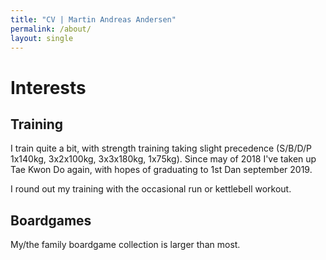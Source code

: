 ```yaml
---
title: "CV | Martin Andreas Andersen"
permalink: /about/
layout: single
---
```

# Interests

## Training
I train quite a bit, with strength training taking slight precedence (S/B/D/P 1x140kg, 3x2x100kg, 3x3x180kg, 1x75kg).
Since may of 2018 I've taken up Tae Kwon Do again, with hopes of graduating to 1st Dan september 2019. 

I round out my training with the occasional run or kettlebell workout.

## Boardgames

My/the family boardgame collection is larger than most.
